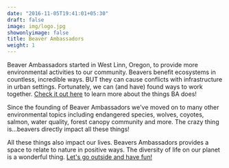 ```yaml
---
date: "2016-11-05T19:41:01+05:30"
draft: false
image: img/logo.jpg
showonlyimage: false
title: Beaver Ambassadors
weight: 1
---
```


Beaver Ambassadors started in West Linn, Oregon, to provide more environmental activities to our community. Beavers benefit ecosystems in countless, incredible ways. BUT they can cause conflicts with infrastructure in urban settings. Fortunately, we can (and have) found ways to work together. <!--more--> [Check it out here](https://beaverambassadors.org/) to learn more about the things BA does!

Since the founding of Beaver Ambassadors we've moved on to many other environmental topics including endangered species, wolves, coyotes, salmon, water quality, forest canopy community and more. The crazy thing is...beavers directly impact all these things!

All these things also impact our lives. Beavers Ambassadors provides a space to relate to nature in positive ways. The diversity of life on our planet is a wonderful thing. [Let's go outside and have fun!](https://www.youtube.com/watch?v=7MkHpWN-otQ) 


